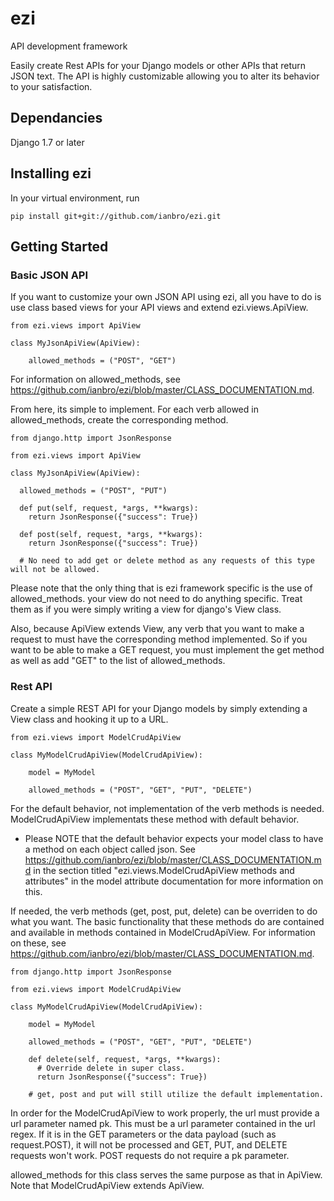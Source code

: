 # ezi
API development framework

Easily create Rest APIs for your Django models or other APIs that return JSON text. The API is highly customizable allowing you to alter its behavior to your satisfaction.

## Dependancies
Django 1.7 or later

## Installing ezi
In your virtual environment, run

```pip install git+git://github.com/ianbro/ezi.git```

## Getting Started

### Basic JSON API
If you want to customize your own JSON API using ezi, all you have to do is use class based views for your
API views and extend ezi.views.ApiView.

```
from ezi.views import ApiView

class MyJsonApiView(ApiView):

    allowed_methods = ("POST", "GET")
```

For information on allowed_methods, see https://github.com/ianbro/ezi/blob/master/CLASS_DOCUMENTATION.md.

From here, its simple to implement. For each verb allowed in allowed_methods, create the corresponding method.

```
from django.http import JsonResponse

from ezi.views import ApiView

class MyJsonApiView(ApiView):

  allowed_methods = ("POST", "PUT")

  def put(self, request, *args, **kwargs):
    return JsonResponse({"success": True})

  def post(self, request, *args, **kwargs):
    return JsonResponse({"success": True})

  # No need to add get or delete method as any requests of this type will not be allowed.
```

Please note that the only thing that is ezi framework specific is the use of allowed_methods. your view do not need to do anything specific. Treat them as if you were simply writing a view for django's View class.

Also, because ApiView extends View, any verb that you want to make a request to must have the corresponding method implemented. So if you want to be able to make a GET request, you must implement the get method as well as add "GET" to the list of allowed_methods.

### Rest API
Create a simple REST API for your Django models by simply extending a View class and hooking it up to a URL.

```
from ezi.views import ModelCrudApiView

class MyModelCrudApiView(ModelCrudApiView):

    model = MyModel

    allowed_methods = ("POST", "GET", "PUT", "DELETE")
```

For the default behavior, not implementation of the verb methods is needed. ModelCrudApiView implementats these method with default behavior.

* Please NOTE that the default behavior expects your model class to have a method on each object called json. See https://github.com/ianbro/ezi/blob/master/CLASS_DOCUMENTATION.md in the section titled "ezi.views.ModelCrudApiView methods and attributes" in the model attribute documentation for more information on this.

If needed, the verb methods (get, post, put, delete) can be overriden to do what you want. The basic functionality that these methods do are contained and available in methods contained in ModelCrudApiView. For information on these, see https://github.com/ianbro/ezi/blob/master/CLASS_DOCUMENTATION.md.

```
from django.http import JsonResponse

from ezi.views import ModelCrudApiView

class MyModelCrudApiView(ModelCrudApiView):

    model = MyModel

    allowed_methods = ("POST", "GET", "PUT", "DELETE")

    def delete(self, request, *args, **kwargs):
      # Override delete in super class.
      return JsonResponse({"success": True})

    # get, post and put will still utilize the default implementation.
```

In order for the ModelCrudApiView to work properly, the url must provide a url parameter named pk. This must be a url parameter contained in the url regex. If it is in the GET parameters or the data payload (such as request.POST), it will not be processed and GET, PUT, and DELETE requests won't work. POST requests do not require a pk parameter.

allowed_methods for this class serves the same purpose as that in ApiView. Note that ModelCrudApiView extends ApiView.
